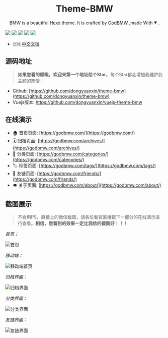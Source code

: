 <h1 align="center">Theme-BMW</h1>

<p align="center">BMW is a beautiful <a href="http://hexo.io">Hexo</a> theme. It is crafted by <a href="https://godbmw.com/">GodBMW</a> ,made With 💗 .</p>

[![](https://img.shields.io/badge/made_with-love-orange.svg)](https://godbmw.com/)
[![](https://img.shields.io/badge/build-passing-green.svg)](https://godbmw.com/)
[![](https://img.shields.io/badge/release-v3.0.0-blue.svg)](https://godbmw.com/)
[![](https://img.shields.io/badge/hexo->=3.0-blue.svg)](https://godbmw.com/)
[![](https://img.shields.io/badge/license-MIT-blue.svg)](https://godbmw.com/)


- 🇨🇳 [中文文档](https://godbmw.com/passages/2018-11-15-theme-bmw-docs-zh/)

## 源码地址

> **如果您看的顺眼，欢迎来第一个地址给个Star**。每个Star都会增加我维护此主题的热情！

- Github: [https://github.com/dongyuanxin/theme-bmw](https://github.com/dongyuanxin/theme-bmw)
- Vuejs版本: https://github.com/dongyuanxin/vuejs-theme-bmw

## 在线演示

- 🏠 首页页面: [https://godbmw.com/](https://godbmw.com/)
- 🗓️ 归档页面: [https://godbmw.com/archives/](https://godbmw.com/archives/)
- 🔖 分类页面: [https://godbmw.com/categories/](https://godbmw.com/categories/)
- 🏷️ 标签页面: [https://godbmw.com/tags/](https://godbmw.com/tags/)
- 💏 友链页面: [https://godbmw.com/friends/](https://godbmw.com/friends/)
- 👁️ 关于页面: [https://godbmw.com/about/](https://godbmw.com/about/)

## 截图展示

> 不会用PS，直接上的微信截图，请各位看官直接戳下一部分的在线演示进行查看。**相信，您看到的效果一定比我给的截图好！！！**

*首页；*

![首页](https://godbmw.com/images/开源项目/一款简约且实用的Hexo新主题：BMW//1.png)

*移动端：*

![移动端首页](https://godbmw.com/images/开源项目/一款简约且实用的Hexo新主题：BMW//2.png)

*归档界面：*

![归档界面](https://godbmw.com/images/开源项目/一款简约且实用的Hexo新主题：BMW//5.png)

*分类界面：*

![分类界面](https://godbmw.com/images/开源项目/一款简约且实用的Hexo新主题：BMW//4.png)

*友链界面：*

![友链界面](https://godbmw.com/images/开源项目/一款简约且实用的Hexo新主题：BMW//3.png)
